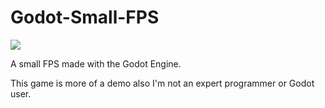 # Godot-Small-FPS

![](https://i.imgur.com/2jqKUjU.png)

A small FPS made with the Godot Engine.

This game is more of a demo also I'm not an expert programmer or Godot user.
